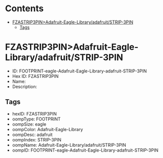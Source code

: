 



Contents
========

* [FZASTRIP3PIN>Adafruit-Eagle-Library/adafruit/STRIP-3PIN](#fzastrip3pinadafruit-eagle-libraryadafruitstrip-3pin)
	* [Tags](#tags)

# FZASTRIP3PIN>Adafruit-Eagle-Library/adafruit/STRIP-3PIN

- ID: FOOTPRINT-eagle-Adafruit-Eagle-Library-adafruit-STRIP-3PIN
- Hex ID: FZASTRIP3PIN
- Name: 
- Description: 

## Tags

- hexID: FZASTRIP3PIN
- oompType: FOOTPRINT
- oompSize: eagle
- oompColor: Adafruit-Eagle-Library
- oompDesc: adafruit
- oompIndex: STRIP-3PIN
- oompName: Adafruit-Eagle-Library/adafruit/STRIP-3PIN
- oompID: FOOTPRINT-eagle-Adafruit-Eagle-Library-adafruit-STRIP-3PIN
